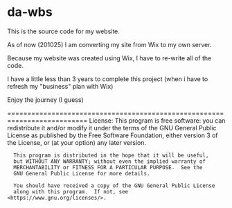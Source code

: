 # da-wbs
This is the source code for my website.

As of now (201025) I am converting my site from Wix to my own server.

Because my website was created using Wix, I have to re-write all of the code.

I have a little less than 3 years to complete this project (when i have to refresh my "business" plan with Wix)

Enjoy the journey (I guess)


==========================================================================
                             License:
      This program is free software: you can redistribute it and/or modify
      it under the terms of the GNU General Public License as published by
      the Free Software Foundation, either version 3 of the License, or
      (at your option) any later version.

      This program is distributed in the hope that it will be useful,
      but WITHOUT ANY WARRANTY; without even the implied warranty of
      MERCHANTABILITY or FITNESS FOR A PARTICULAR PURPOSE.  See the
      GNU General Public License for more details.

      You should have received a copy of the GNU General Public License
      along with this program.  If not, see <https://www.gnu.org/licenses/>.
